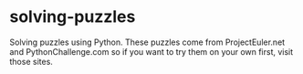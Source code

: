 solving-puzzles
===============

Solving puzzles using Python. These puzzles come from ProjectEuler.net and PythonChallenge.com so if you want to try them on your own first, visit those sites.
